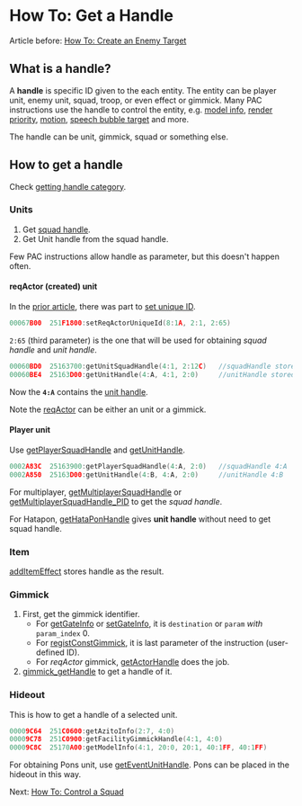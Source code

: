 # How To: Get a Handle

Article before: [How To: Create an Enemy Target](./how-to-create-an-enemy-target.md)

## What is a handle?

A **handle** is specific ID given to the each entity. The entity can be player unit, enemy unit, squad, troop, or even effect or gimmick. Many PAC instructions use the handle to control the entity, e.g. [model info](../setmodelinfo.md), [render priority](../setrenderpriority_25171800.md), [motion](../playmotion.md), [speech bubble target](../callmessagewindow.md) and more.

The handle can be unit, gimmick, squad or something else.

## How to get a handle

Check [getting handle category](./category.md#getting-handle).

### Units

1. Get [squad handle](./category.md#squad).
2. Get Unit handle from the squad handle.

Few PAC instructions allow handle as parameter, but this doesn't happen often.

#### reqActor (created) unit

In the [prior article](./how-to-create-an-enemy-target.md), there was part to [set unique ID](../setreqactoruniqueid.md).

```c
00067B00  251F1800:setReqActorUniqueId(8:1A, 2:1, 2:65)
```

`2:65` (third parameter) is the one that will be used for obtaining *squad handle* and *unit handle*.

```c
00060BD0  25163700:getUnitSquadHandle(4:1, 2:12C)   //squadHandle stored in 4:1
00060BE4  25163D00:getUnitHandle(4:A, 4:1, 2:0)     //unitHandle stored in 4:A, 2nd parameter is squadHandle from above
```

Now the **`4:A`** contains the [unit handle](../getunithandle.md).

Note the [reqActor](../setreqactortype.md) can be either an unit or a gimmick.

#### Player unit

Use [getPlayerSquadHandle](../getplayersquadhandle.md) and [getUnitHandle](../getunithandle.md).

```c
0002A83C  25163900:getPlayerSquadHandle(4:A, 2:0)   //squadHandle 4:A
0002A850  25163D00:getUnitHandle(4:B, 4:A, 2:0)     //unitHandle 4:B
```

For multiplayer, [getMultiplayerSquadHandle](../getmultiplayersquadhandle.md) or [getMultiplayerSquadHandle_PID](../getmultiplayersquadhandle_pid.md) to get the *squad handle*.

For Hatapon, [getHataPonHandle](../gethataponhandle.md) gives **unit handle** without need to get squad handle.

### Item

[addItemEffect](../additemeffect.md) stores handle as the result.

### Gimmick

1. First, get the gimmick identifier.
   - For [getGateInfo](../getgateinfo.md) or [setGateInfo](../setgateinfo.md), it is `destination` or `param` *with* `param_index` 0.
   - For [registConstGimmick](../registconstgimmick.md), it is last parameter of the instruction (user-defined ID).
   - For *reqActor* gimmick, [getActorHandle](../getactorhandle.md) does the job.
2. [gimmick_getHandle](../gimmick_gethandle.md) to get a handle of it.

### Hideout

This is how to get a handle of a selected unit.

```c
00009C64  251C0600:getAzitoInfo(2:7, 4:0)
00009C78  251C0900:getFacilityGimmickHandle(4:1, 4:0)
00009C8C  25170A00:getModelInfo(4:1, 20:0, 20:1, 40:1FF, 40:1FF)
```

For obtaining Pons unit, use [getEventUnitHandle](../geteventunithandle.md). Pons can be placed in the hideout in this way.

Next: [How To: Control a Squad](./how-to-control-a-squad.md)